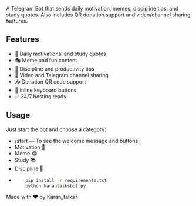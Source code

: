 A Telegram Bot that sends daily motivation, memes, discipline tips, and study quotes. Also includes QR donation support and video/channel sharing features.

## Features

- 💬 Daily motivational and study quotes
- 🎭 Meme and fun content
- 🧘 Discipline and productivity tips
- 🎥 Video and Telegram channel sharing
- 📥 Donation QR code support
- 🔘 Inline keyboard buttons
- ✅ 24/7 hosting ready

## Usage

Just start the bot and choose a category:

- /start — To see the welcome message and buttons
- Motivation 💪
- Meme 😂
- Study 📚
- Discipline 🧠
- ```bash
      pip install -r requirements.txt
      python karantalksbot.py
Made with ❤️ by Karan_talks7

